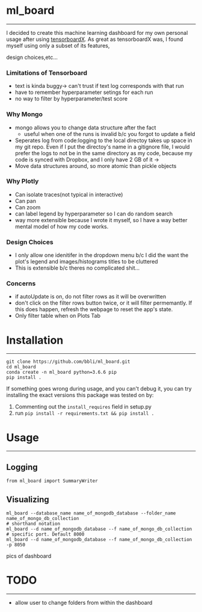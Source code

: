 # ml_board
---
I decided to create this machine learning dashboard for my own personal usage after using [tensorboardX](https://github.com/lanpa/tensorboardX). As great as tensorboardX was, I found myself using only a subset of its features, 

design choices,etc...
### Limitations of Tensorboard
* text is kinda buggy-> can't trust if text log corresponds with that run
* have to remember hyperparameter setings for each run
* no way to filter by hyperparameter/test score
### Why Mongo
* mongo allows you to change data structure after the fact
    * useful when one of the runs is invalid b/c you forgot to update a field
* Seperates log from code:logging to the local directoy takes up space in my git repo. Even if I put the directoy's name in a gitignore file, I would prefer the logs to not be in the same directory as my code, because my code is synced with Dropbox, and I only have 2 GB of it -> 
* Move data structures around, so more atomic than pickle objects
### Why Plotly
* Can isolate traces(not typical in interactive)
* Can pan
* Can zoom
* can label legend by hyperparameter so I can do random search
* way more extensible because I wrote it myself, so I have a way better mental model of how my code works.
### Design Choices
* I only allow one idenitifer in the dropdown menu b/c I did the want the plot's legend and images/histograms titles to be cluttered
* This is extensible b/c theres no complicated shit...
### Concerns
* if autoUpdate is on, do not filter rows as it will be overwritten
* don't click on the filter rows button twice, or it will filter permemantly. If this does happen, refresh the webpage to reset the app's state.
* Only filter table when on Plots Tab

# Installation
---
```
git clone https://github.com/bbli/ml_board.git
cd ml_board
conda create -n ml_board python=3.6.6 pip
pip install .
```
If something goes wrong during usage, and you can't debug it, you can try installing the exact versions this package was tested on by:
1. Commenting out the `install_requires` field in setup.py
2. run `pip install -r requirements.txt && pip install .`

# Usage
---
## Logging
```
from ml_board import SummaryWriter
```

## Visualizing
```
ml_board --database_name name_of_mongodb_database --folder_name name_of_mongo_db_collection
# shorthand notation
ml_board --d name_of_mongodb_database --f name_of_mongo_db_collection
# specific port. Default 8000
ml_board --d name_of_mongodb_database --f name_of_mongo_db_collection -p 8050
```
pics of dashboard


# TODO
---
* allow user to change folders from within the dashboard
